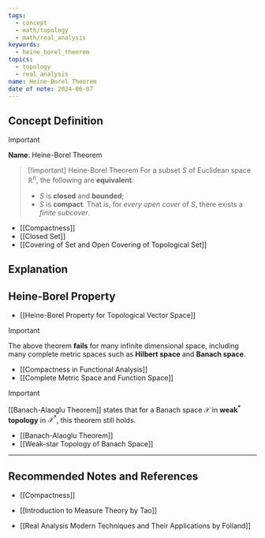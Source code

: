 ```yaml
---
tags:
  - concept
  - math/topology
  - math/real_analysis
keywords:
  - heine_borel_theorem
topics:
  - topology
  - real_analysis
name: Heine-Borel Theorem
date of note: 2024-06-07
---
```


## Concept Definition

>[!important]
>**Name**: Heine-Borel Theorem

>[!important] Heine-Borel Theorem
>For a subset $S$ of Euclidean space $\mathbb{R}^n$, the following are **equivalent**:
>- $S$ is **closed** and **bounded**;
>- $S$ is **compact**. That is, for *every open cover* of $S$, there exists a *finite subcover*.

- [[Compactness]]
- [[Closed Set]]
- [[Covering of Set and Open Covering of Topological Set]]


## Explanation


## Heine-Borel Property

- [[Heine-Borel Property for Topological Vector Space]]

>[!important]
>The above theorem **fails** for many infinite dimensional space, including many complete metric spaces such as **Hilbert space** and **Banach space**. 

- [[Compactness in Functional Analysis]]
- [[Complete Metric Space and Function Space]]

>[!important]
>[[Banach-Alaoglu Theorem]] states that for a Banach space $\mathcal{X}$ in **weak$^*$ topology** in $\mathcal{X}^{*}$, this theorem still holds.
>

- [[Banach-Alaoglu Theorem]]
- [[Weak-star Topology of Banach Space]]



-----------
##  Recommended Notes and References

- [[Compactness]]


- [[Introduction to Measure Theory by Tao]]
- [[Real Analysis Modern Techniques and Their Applications by Folland]]